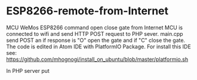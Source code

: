 # ESP8266-remote-from-Internet

MCU WeMos ESP8266 command open close gate from Internet
MCU is connected to wifi and send HTTP POST request to PHP sever. 
main.cpp send POST an if response is "O" open the gate and if "C" close the gate.
The code is edited in Atom IDE with PlatformIO Package.
For install this IDE see: https://github.com/mhognogi/install_on_ubuntu/blob/master/platformio.sh

In PHP server put  
